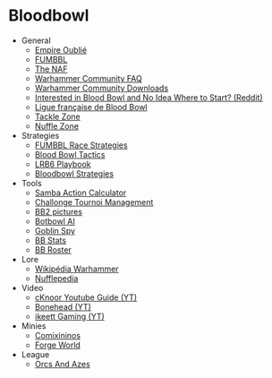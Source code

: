 # Bloodbowl

* General
  * [Empire Oublié](http://empireoublie.free.fr/)
  * [FUMBBL](https://fumbbl.com/)
  * [The NAF](https://www.thenaf.net/)
  * [Warhammer Community FAQ](https://www.warhammer-community.com/faqs/?=#blood-bowl)
  * [Warhammer Community Downloads](https://www.warhammer-community.com/downloads/#blood-bowl)
  * [Interested in Blood Bowl and No Idea Where to Start? (Reddit)](https://www.reddit.com/r/bloodbowl/comments/d86f0a/interested_in_blood_bowl_and_no_idea_where_to/)
  * [Ligue française de Blood Bowl](https://ligue-bloodbowl.fr/)
  * [Tackle Zone](http://thetacklezone.net/)
  * [Nuffle Zone](https://nufflezone.com/)
* Strategies
  * [FUMBBL Race Strategies](https://fumbbl.com/help:BB20RaceStrategy)
  * [Blood Bowl Tactics](https://bbtactics.com/)
  * [LRB6 Playbook](http://www.plasmoids.dk/bbowl/LRB6Playbooks.htm)
  * [Bloodbowl Strategies](https://bloodbowlstrategies.com/fr/)
* Tools
  * [Samba Action Calculator](http://www.elyoukey.com/sac/)
  * [Challonge Tournoi Management](https://challonge.com/fr)
  * [BB2 pictures](http://download.cyanide-studio.com/images-bb2/)
  * [Botbowl AI](https://github.com/njustesen/botbowl)
  * [Goblin Spy](https://www.mordrek.com/gspy/)
  * [BB Stats](https://www.mordrek.com/BB2Stats/)
  * [BB Roster](https://bbroster.com/)
* Lore
  * [Wikipédia Warhammer](https://fr.wikipedia.org/wiki/Warhammer)
  * [Nufflepedia](https://blood-bowl.fandom.com/wiki/Blood_Bowl_Wiki)
* Video
  * [cKnoor Youtube Guide (YT)](https://www.youtube.com/watch?v=WrU7dU1HSds&list=PLSJ6kwwJv4Nq12RPHARCNSpIJ7162MANH)
  * [Bonehead (YT)](https://www.youtube.com/@BoneheadPodcast)
  * [ikeett Gaming (YT)](https://www.youtube.com/@ikeettgaming)
* Minies
  * [Comixininos](https://www.comixininos.com/)
  * [Forge World](https://www.forgeworld.co.uk/)
* League
  * [Orcs And Azes](http://www.orknazes.com/)  
